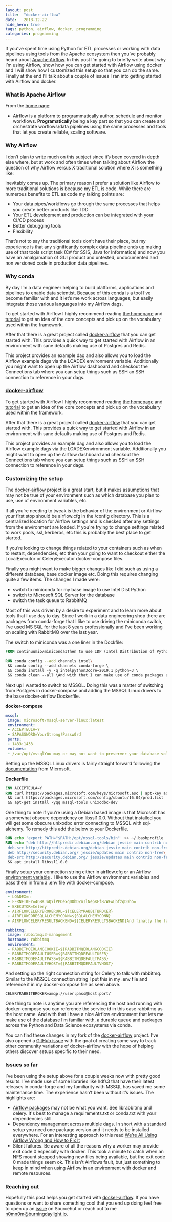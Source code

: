 ```yaml
---
layout:	post
title:	"docker-airflow"
date:	2018-12-22
hide_hero: true
tags: python, airflow, docker, programming
categories: programming
---
```


If you’ve spent time using Python for ETL processes or working with data pipelines using tools from the Apache ecosystem then you’ve probably heard about [Apache Airflow](https://airflow.apache.org/). In this post I’m going to briefly write about why I’m using Airflow, show how you can get started with Airflow using docker and I will show how I customized this setup so that you can do the same. Finally at the end I’ll talk about a couple of issues I ran into getting started with Airflow and docker.

### What is Apache Airflow

From the [home page](https://airflow.apache.org/):

* Airflow is a platform to programmatically author, schedule and monitor workflows.
**Programatically** being a key part so that you can create and orchestrate worflows/data pipelines using the same processes and tools that let you create reliable, scaling software.

### Why Airflow

I don’t plan to write much on this subject since it’s been covered in depth else where, but at work and often times when talking about Airflow the question of why Airflow versus X traditional solution where X is something like:

inevitably comes up. The primary reason I prefer a solution like Airflow to more traditional solutions is because my ETL is code. While there are numerous benefits to ETL as code my talking points are:

* Your data pipes/workflows go through the same processes that helps you create better products like TDD
* Your ETL development and production can be integrated with your CI/CD process
* Better debugging tools
* Flexibility

That’s not to say the traditional tools don’t have their place, but my experience is that any significantly complex data pipeline ends up making use of that tools script task (C# for SSIS, Java for Informatica) and now you have an amalgamation of GUI product and untested, undocumented and non versioned code in production data pipelines.

### Why conda

By day I’m a data engineer helping to build platforms, applications and pipelines to enable data scientist. Because of this conda is a tool I’ve become familiar with and it let’s me work across languages, but easily integrate those various languages into my Airflow dags.

To get started with Airflow I highly recommend reading [the homepage](https://airflow.apache.org/index.html) and [tutorial](https://airflow.apache.org/tutorial.html) to get an idea of the core concepts and pick up on the vocabulary used within the framework.

After that there is a great project called [docker-airflow](https://github.com/puckel/docker-airflow) that you can get started with. This provides a quick way to get started with Airflow in an environment with sane defaults making use of Postgres and Redis.

This project provides an example dag and also allows you to load the Airflow example dags via the LOADEX environment variable. Additionally you might want to open up the Airflow dashboard and checkout the Connections tab where you can setup things such as SSH an SSH connection to reference in your dags.

### [docker-airflow](https://github.com/puckel/docker-airflow)

To get started with Airflow I highly recommend reading [the homepage](https://airflow.apache.org/index.html) and [tutorial](https://airflow.apache.org/tutorial.html) to get an idea of the core concepts and pick up on the vocabulary used within the framework.

After that there is a great project called [docker-airflow](https://github.com/puckel/docker-airflow) that you can get started with. This provides a quick way to get started with Airflow in an environment with sane defaults making use of Postgres and Redis.

This project provides an example dag and also allows you to load the Airflow example dags via the LOADEXenvironment variable. Additionally you might want to open up the Airflow dashboard and checkout the Connections tab where you can setup things such as SSH an SSH connection to reference in your dags.

### Customizing the setup

The [docker-airflow](https://github.com/puckel/docker-airflow) project is a great start, but it makes assumptions that may not be true of your environment such as which database you plan to use, use of environment variables, etc.

If all you’re needing to tweak is the behavior of the environment or Airflow your first stop should be airflow.cfg in the /config directory. This is a centralized location for Airflow settings and is checked after any settings from the environment are loaded. If you're trying to change settings related to work pools, ssl, kerberos, etc this is probably the best place to get started.

If you’re looking to change things related to your containers such as when to restart, dependencies, etc then your going to want to checkout either the LocalExecutor or CeleryExecutor docker-compose files.

Finally you might want to make bigger changes like I did such as using a different database, base docker image etc. Doing this requires changing quite a few items. The changes I made were:

* switch to miniconda for my base image to use Intel Dist Python
* switch to Microsoft SQL Server for the database
* switch the task queue to RabbitMQ

Most of this was driven by a desire to experiment and to learn more about tools that I use day to day. Since I work in a data engineering shop there are packages from conda-forge that I like to use driving the miniconda switch, I've used MS SQL for the last 8 years professionally and I've been working on scaling with RabbitMQ over the last year.

The switch to miniconda was a one liner in the Dockfile:

```Dockerfile
FROM continuumio/miniconda3Then to use IDP (Intel Distribution of Python) within the container I added this towards the bottom:

RUN conda config --add channels intel\  
 && conda config --add channels conda-forge \  
 && conda install -y -q intelpython3core=2019.1 python=3 \  
 && conda clean --all \And with that I can make use of conda packages alongside traditional Python packages within my Airflow environment.
```

Next up I wanted to switch to MSSQL. Doing this was a matter of switching from Postgres in docker-compose and adding the MSSQL Linux drivers to the base docker-airflow Dockerfile.

**docker-compose** 
```yaml
mssql:  
 image: microsoft/mssql-server-linux:latest  
 environment:  
 - ACCEPTEULA=Y  
 - SAPASSWORD=YourStrong!Passw0rd  
 ports:  
 - 1433:1433  
 volumes:  
 - /var/opt/mssqlYou may or may not want to preserver your database volume so keep that in mind.
```

Setting up the MSSQL Linux drivers is fairly straight forward following the [documentation](https://docs.microsoft.com/en-us/sql/connect/odbc/linux-mac/installing-the-microsoft-odbc-driver-for-sql-server?view=sql-server-2017) from Microsoft.

**Dockerfile**

```Dockerfile
ENV ACCEPTEULA=Y
RUN curl https://packages.microsoft.com/keys/microsoft.asc | apt-key add - \  
 && curl https://packages.microsoft.com/config/ubuntu/16.04/prod.list | tee /etc/apt/sources.list.d/msprod.listRUN apt-get update -yqq \  
 && apt-get install -yqq mssql-tools unixodbc-dev
```
One thing to note if you’re using a Debian based image is that Microsoft has a somewhat obscure dependency on libssl1.0.0. Without that installed you will get some obscure unixodbc error connecting to MSSQL with sql-alchemy. To remedy this add the below to your Dockerfile.

```Dockerfile
RUN echo 'export PATH="$PATH:/opt/mssql-tools/bin"' >> ~/.bashprofile  
RUN echo "deb http://httpredir.debian.org/debian jessie main contrib non-free\
 deb-src http://httpredir.debian.org/debian jessie main contrib non-free\n
 deb http://security.debian.org/ jessie/updates main contrib non-free\
 deb-src http://security.debian.org/ jessie/updates main contrib non-free" >> /etc/apt/sources.list.d/jessie.listRUN apt update \  
 && apt install libssl1.0.0
```
Finally setup your connection string either in airflow.cfg or an Airflow [environment variable](https://airflow.readthedocs.io/en/stable/howto/set-config.html) . I like to use the Airflow environment variables and pass them in from a .env file with docker-compose.

```yaml
environment:  
 - LOADEX=n  
 - FERNETKEY=46BKJoQYlPPOexq0OhDZnIlNepKFf87WFwLbfzqDDho=  
 - EXECUTOR=Celery  
 - AIRFLOWCELERYBROKERURL=${CELERYRABBITBROKER}  
 - AIRFLOWCORESQLALCHEMYCONN=${SQLALCHEMYCONN}  
 - AIRFLOWCELERYRESULTBACKEND=${CELERYRESULTSBACKEND}And finally the last big change I implemented was the switch to RabbitMQ instead of Redis. Similar to the MSSQL switch this was just an update to the docker-compose file.

rabbitmq:  
 image: rabbitmq:3-management  
 hostname: rabbitmq  
 environment:  
 - RABBITMQERLANGCOOKIE=${RABBITMQERLANGCOOKIE}  
 - RABBITMQDEFAULTUSER=${RABBITMQDEFAULTUSER}  
 - RABBITMQDEFAULTPASS=${RABBITMQDEFAULTPASS}  
 - RABBITMQDEFAULTVHOST=${RABBITMQDEFAULTVHOST}
```

And setting up the right connection string for Celery to talk with rabbitmq. Similar to the MSSQL connection string I put this in my .env file and reference it in my docker-compose file as seen above.

```shell
CELERYRABBITBROKER=amqp://user:pass@host:port/
```

One thing to note is anytime you are referencing the host and running with docker-compose you can reference the service id in this case rabbitmq as the host name.
And with that I have a nice Airflow environment that lets me make use of the database I’m familiar with, a durable queue and packages across the Python and Data Science ecosystems via conda.

You can find these changes in my fork of the [docker-airflow](https://github.com/n0mn0m/airflow-docker) project. I’ve also opened a [GitHub issue](https://github.com/puckel/docker-airflow/issues/289) with the goal of creating some way to track other community variations of docker-airflow with the hope of helping others discover setups specific to their need.

### Issues so far

I’ve been using the setup above for a couple weeks now with pretty good results. I’ve made use of some libraries like hdfs3 that have their latest releases in conda-forge and my familiarity with MSSQL has saved me some maintenance time. The experience hasn’t been without it’s issues. The highlights are:

* [Airflow packages](https://airflow.apache.org/installation.html#extra-packages) may not be what you want. See librabbitmq and celery. It's best to manage a requirements.txt or conda.txt with your dependencies still.
* Dependency management across multiple dags. In short with a standard setup you need one package version and it needs to be installed everywhere. For an interesting approach to this read [We’re All Using Airflow Wrong and How to Fix It](https://medium.com/bluecore-engineering/were-all-using-airflow-wrong-and-how-to-fix-it-a56f14cb0753)
* Silent failures. Be aware of all the reasons why a worker may provide exit code 0 especially with docker. This took a minute to catch when an NFS mount stopped showing new files being available, but the exit code 0 made things seem ok. This isn’t Airflows fault, but just something to keep in mind when using Airflow in an environment with docker and remote resources.
### Reaching out

Hopefully this post helps you get started with [docker-airflow](https://github.com/puckel/docker-airflow). If you have questions or want to share something cool that you end up doing feel free to open up an [issue](https://todo.sr.ht/%7En0mn0m/Airflow-Bugs) on Sourcehut or reach out to me [n0mn0m@burningdaylight.io](mailto:n0mn0m@burningdaylight.io).
